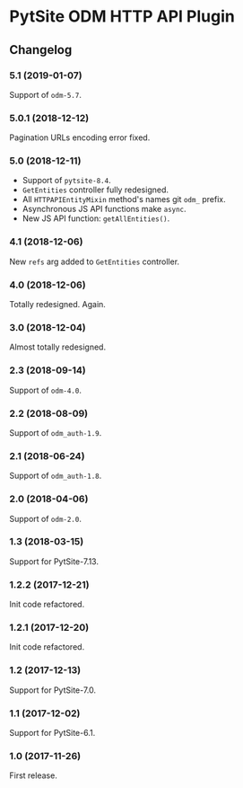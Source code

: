 # PytSite ODM HTTP API Plugin


## Changelog


### 5.1 (2019-01-07)

Support of `odm-5.7`.


### 5.0.1 (2018-12-12)

Pagination URLs encoding error fixed.


### 5.0 (2018-12-11)

- Support of `pytsite-8.4`.
- `GetEntities` controller fully redesigned.
- All `HTTPAPIEntityMixin` method's names git `odm_` prefix.
- Asynchronous JS API functions make `async`.
- New JS API function: `getAllEntities()`.


### 4.1 (2018-12-06)

New `refs` arg added to `GetEntities` controller.


### 4.0 (2018-12-06)

Totally redesigned. Again.


### 3.0 (2018-12-04)

Almost totally redesigned.


### 2.3 (2018-09-14)

Support of `odm-4.0`.


### 2.2 (2018-08-09)

Support of `odm_auth-1.9`.


### 2.1 (2018-06-24)

Support of `odm_auth-1.8`.


### 2.0 (2018-04-06)

Support of `odm-2.0`.


### 1.3 (2018-03-15)

Support for PytSite-7.13.


### 1.2.2 (2017-12-21)

Init code refactored.


### 1.2.1 (2017-12-20)

Init code refactored.


### 1.2 (2017-12-13)

Support for PytSite-7.0.


### 1.1 (2017-12-02)

Support for PytSite-6.1.


### 1.0 (2017-11-26)

First release.
